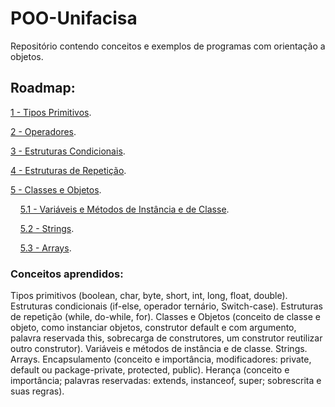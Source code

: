 # POO-Unifacisa
Repositório contendo conceitos e exemplos de programas com orientação a objetos.

## Roadmap:

[1 - Tipos Primitivos](conteudo/TiposPrimitivos.md).

[2 - Operadores](conteudo/Operadores.md).

[3 - Estruturas Condicionais](conteudo/EstruturasCondicionais.md).

[4 - Estruturas de Repetição](conteudo/EstruturasDeRepeticao.md).

[5 - Classes e Objetos](conteudo/ClassesEObjetos.md).

&nbsp;  &nbsp;  [5.1 - Variáveis e Métodos de Instância e de Classe](conteudo/VariaveisEMetodosDeInstanciaEDeClasse.md).

&nbsp;  &nbsp;  [5.2 - Strings](conteudo/Strings.md).

&nbsp;  &nbsp;  [5.3 - Arrays](conteudo/Arrays.md).

### Conceitos aprendidos:

Tipos primitivos (boolean, char, byte, short, int, long, float, double). 
Estruturas condicionais (if-else, operador ternário, Switch-case).
Estruturas de repetição (while, do-while, for).
Classes e Objetos (conceito de classe e objeto, como instanciar objetos, construtor default e com argumento, palavra reservada this, sobrecarga de construtores, um construtor reutilizar outro construtor). Variáveis e métodos de instância e de classe.
Strings.
Arrays.
Encapsulamento (conceito e importância, modificadores: private, default ou package-private, protected, public).
Herança (conceito e importância; palavras reservadas: extends, instanceof, super; sobrescrita e suas regras).
